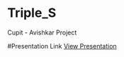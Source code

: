 # Triple_S
Cupit - Avishkar Project

#Presentation Link
<a href="https://docs.google.com/presentation/d/1YJ1f_7ym2mGT6H9STEzhe2x2VnxlGOIh/edit?usp=sharing&ouid=112519722956251370347&rtpof=true&sd=true">View Presentation</a>

